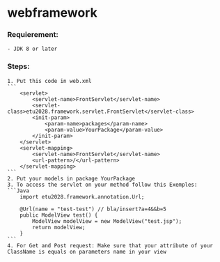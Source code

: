 # webframework
  
  ### Requierement:
    - JDK 8 or later
    
  ### Steps:
 
    1. Put this code in web.xml
	```		
		<servlet>
			<servlet-name>FrontServlet</servlet-name>
			<servlet-class>etu2028.framework.servlet.FrontServlet</servlet-class>
			<init-param>
				<param-name>packages</param-name>
				<param-value>YourPackage</param-value>
			</init-param>
		</servlet>
		<servlet-mapping>
			<servlet-name>FrontServlet</servlet-name>
			<url-pattern>/</url-pattern>
		</servlet-mapping>
	```
    2. Put your models in package YourPackage
    3. To access the servlet on your method follow this Exemples:
    ```Java
        import etu2028.framework.annotation.Url;

        @Url(name = "test-test") // bla/insert?a=4&&b=5
        public ModelView test() {
            ModelView modelView = new ModelView("test.jsp");
            return modelView;
        }
    ```
    4. For Get and Post request: Make sure that your attribute of your ClassName is equals on parameters name in your view
